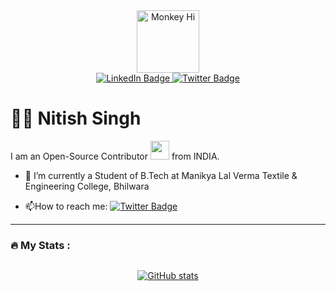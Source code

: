 <div id="header" align="center">
 <img src="https://media.giphy.com/media/sO2cxg14iOifAWXsjQ/giphy.gif" alt="Monkey Hi" width="100"/>
  <div id="badges">
  <a href="https://www.linkedin.com/in/nitishsingh799/">
    <img src="https://img.shields.io/badge/LinkedIn-informational?style=for-the-badge&logo=linkedin&logoColor=white" alt="LinkedIn Badge"/>
<!--   </a>
    <a href="https://github.com/debasishbsws/resume">
    <img src="https://img.shields.io/badge/Resume-blueviolet?style=for-the-badge&logo=firefoxbrowser&logoColor=white" alt="Website Badge"/>
  </a> -->
  <a href="https://twitter.com/_singh_nitish_">
    <img src="https://img.shields.io/badge/Twitter-blue?style=for-the-badge&logo=twitter&logoColor=white" alt="Twitter Badge"/>
  </a>
</div>
  <img src="https://komarev.com/ghpvc/?username=_singh_nitish_&style=flat-square&color=blue" alt=""/>
  
</div>

# :technologist: Nitish Singh

I am an Open-Source Contributor <img src="https://media.giphy.com/media/WUlplcMpOCEmTGBtBW/giphy.gif" width="30"> from INDIA.
- :telescope: I’m currently a Student of B.Tech at Manikya Lal Verma Textile & Engineering College, Bhilwara

  


- :mailbox:How to reach me: [![Twitter Badge](https://img.shields.io/badge/Twitter-blue?style=flat&logo=twitter&logoColor=white)](https://twitter.com/_singh_nitish_)

---


### :fire: My Stats :

<div style="display: flex; justify-content: space-around;">
<!--     <img src="https://github-readme-stats.vercel.app/api?username=nitish-singh07&show_icons=true&bg_color=00000000" alt="GitHub Stats" /> -->

 [![GitHub stats](https://github-readme-stats.vercel.app/api?username=nitish-singh07&show_icons=true&theme=dracula&count_private=true)](https://github.com/nitsh-singh07/github-readme-stats)

</div>
